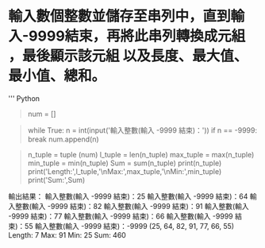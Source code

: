 # 輸入數個整數並儲存至串列中，直到輸入-9999結束，再將此串列轉換成元組 ，最後顯示該元組 以及長度、最大值、最小值、總和。

''' Python
>num = []

>while True:
>    n = int(input('輸入整數(輸入 -9999 結束)：'))
>    if n == -9999:
>        break
>    num.append(n)

>n_tuple = tuple (num)
>l_tuple = len(n_tuple)
>max_tuple = max(n_tuple)
>min_tuple = min(n_tuple)
>Sum = sum(n_tuple)
>print(n_tuple)
>print('Length:',l_tuple,'\nMax:',max_tuple,'\nMin:',min_tuple)
>print('Sum:',Sum)


輸出結果：
輸入整數(輸入 -9999 結束)：25
輸入整數(輸入 -9999 結束)：64
輸入整數(輸入 -9999 結束)：82
輸入整數(輸入 -9999 結束)：91
輸入整數(輸入 -9999 結束)：77
輸入整數(輸入 -9999 結束)：66
輸入整數(輸入 -9999 結束)：55
輸入整數(輸入 -9999 結束)：-9999
(25, 64, 82, 91, 77, 66, 55)
Length: 7 
Max: 91
Min: 25
Sum: 460

```